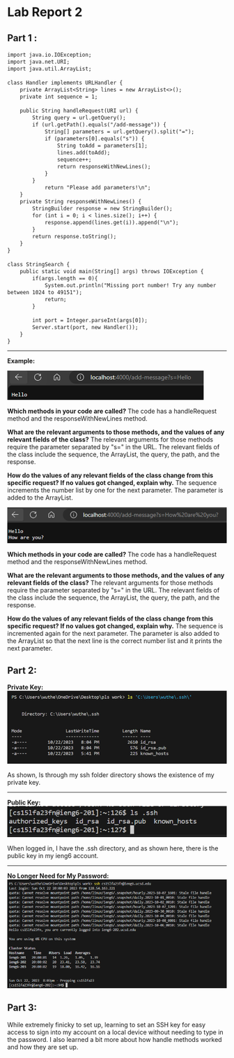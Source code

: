 # **Lab Report 2** #
## Part 1 : 

```
import java.io.IOException;
import java.net.URI;
import java.util.ArrayList;

class Handler implements URLHandler {
    private ArrayList<String> lines = new ArrayList<>();
    private int sequence = 1; 

    public String handleRequest(URI url) {
        String query = url.getQuery();
        if (url.getPath().equals("/add-message")) {
            String[] parameters = url.getQuery().split("=");
            if (parameters[0].equals("s")) {
                String toAdd = parameters[1];
                lines.add(toAdd);
                sequence++;
                return responseWithNewLines();
            }
        }
            return "Please add parameters!\n";
    }
    private String responseWithNewLines() {
        StringBuilder response = new StringBuilder();
        for (int i = 0; i < lines.size(); i++) {
            response.append(lines.get(i)).append("\n");
        }
        return response.toString();
    }
}

class StringSearch {
    public static void main(String[] args) throws IOException {
        if(args.length == 0){
            System.out.println("Missing port number! Try any number between 1024 to 49151");
            return;
        }

        int port = Integer.parseInt(args[0]);
        Server.start(port, new Handler());
    }
}  
```



---

**Example:**

![Image](Image11.png)

**Which methods in your code are called?** The code has a handleRequest method and the responseWithNewLines method. 

**What are the relevant arguments to those methods, and the values of any relevant fields of the class?** The relevant arguments for those methods require the parameter separated by "s=" in the URL. The relevant fields of the class include the sequence, the ArrayList, the query, the path, and the response. 

**How do the values of any relevant fields of the class change from this specific request? If no values got changed, explain why.** The sequence increments the number list by one for the next parameter. The parameter is added to the ArrayList. 

![Image](Image10.png)

**Which methods in your code are called?** The code has a handleRequest method and the responseWithNewLines method. 

**What are the relevant arguments to those methods, and the values of any relevant fields of the class?** The relevant arguments for those methods require the parameter separated by "s=" in the URL. The relevant fields of the class include the sequence, the ArrayList, the query, the path, and the response. 

**How do the values of any relevant fields of the class change from this specific request? If no values got changed, explain why.** The sequence is incremented again for the next parameter. The parameter is also added to the ArrayList so that the next line is the correct number list and it prints the next parameter. 

## Part 2: 

**Private Key:** ![Image](Image16.png)

As shown, ls through my ssh folder directory shows the existence of my private key. 

---

**Public Key:** ![Image](Image17.png)

When logged in, I have the .ssh directory, and as shown here, there is the public key in my ieng6 account. 

---

**No Longer Need for My Password:** ![Image](Image15.png)

## Part 3:

While extremely finicky to set up, learning to set an SSH key for easy access to sign into my account on a local device without needing to type in the password. I also learned a bit more about how handle methods worked and how they are set up. 
